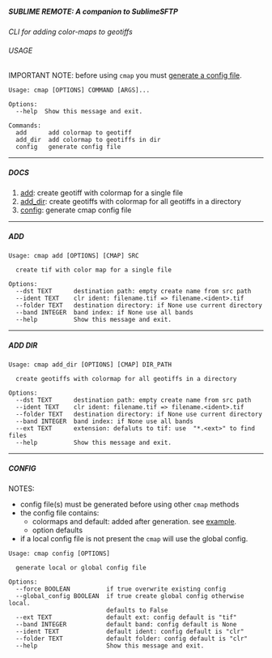 ##### SUBLIME REMOTE: A companion to SublimeSFTP

_CLI for adding color-maps to geotiffs_

###### USAGE

IMPORTANT NOTE: before using `cmap` you must [generate a config file](#config). 

```
Usage: cmap [OPTIONS] COMMAND [ARGS]...

Options:
  --help  Show this message and exit.

Commands:
  add      add colormap to geotiff
  add_dir  add colormap to geotiffs in dir
  config   generate config file
```

---

##### DOCS

1. [add](#add): create geotiff with colormap for a single file
2. [add_dir](#add_dir): create geotiffs with colormap for all geotiffs in a directory
3. [config](#config): generate cmap config file 

---

<a name='add'></a>

##### ADD

```
Usage: cmap add [OPTIONS] [CMAP] SRC

  create tif with color map for a single file

Options:
  --dst TEXT      destination path: empty create name from src path
  --ident TEXT    clr ident: filename.tif => filename.<ident>.tif
  --folder TEXT   destination directory: if None use current directory
  --band INTEGER  band index: if None use all bands
  --help          Show this message and exit.
```


---

<a name='add_dir'></a>

##### ADD DIR

```
Usage: cmap add_dir [OPTIONS] [CMAP] DIR_PATH

  create geotiffs with colormap for all geotiffs in a directory

Options:
  --dst TEXT      destination path: empty create name from src path
  --ident TEXT    clr ident: filename.tif => filename.<ident>.tif
  --folder TEXT   destination directory: if None use current directory
  --band INTEGER  band index: if None use all bands
  --ext TEXT      extension: defaluts to tif: use  "*.<ext>" to find files
  --help          Show this message and exit.
```

---

<a name='config'></a>

##### CONFIG

NOTES:

* config file(s) must be generated before using other `cmap` methods
* the config file contains:
  - colormaps and default: added after generation. see [example](https://github.com/brookisme/cmap/blob/master/example.cmap.config.yaml).
  - option defaults
* if a local config file is not present the `cmap` will use the global config.

```
Usage: cmap config [OPTIONS]

  generate local or global config file

Options:
  --force BOOLEAN          if true overwrite existing config
  --global_config BOOLEAN  if true create global config otherwise local.
                           defaults to False
  --ext TEXT               default ext: config default is "tif"
  --band INTEGER           default band: config default is None
  --ident TEXT             default ident: config default is "clr"
  --folder TEXT            default folder: config default is "clr"
  --help                   Show this message and exit.
```


